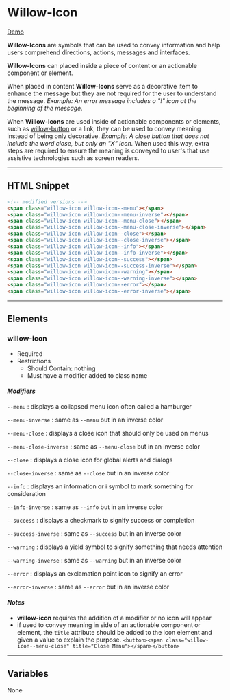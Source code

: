 # **Willow-Icon**

[Demo](https://unumux.github.io/willow-testing-site/components/icons.html)

**Willow-Icons** are symbols that can be used to convey information and help users comprehend directions, actions, messages and interfaces.

**Willow-Icons** can placed inside a piece of content or an actionable component or element.

When placed in content **Willow-Icons** serve as a decorative item to enhance the message but they are not required for the user to understand the message. _Example: An error message includes a "!" icon at the beginning of the message._

When **Willow-Icons** are used inside of actionable components or elements, such as [willow-button](../button) or a link, they can be used to convey meaning instead of being only decorative. _Example: A close button that does not include the word close, but only an "X" icon._ When used this way, extra steps are required to ensure the meaning is conveyed to user's that use assistive technologies such as screen readers.

---

## HTML Snippet

```html
<!-- modified versions -->
<span class="willow-icon willow-icon--menu"></span>
<span class="willow-icon willow-icon--menu-inverse"></span>
<span class="willow-icon willow-icon--menu-close"></span>
<span class="willow-icon willow-icon--menu-close-inverse"></span>
<span class="willow-icon willow-icon--close"></span>
<span class="willow-icon willow-icon--close-inverse"></span>
<span class="willow-icon willow-icon--info"></span>
<span class="willow-icon willow-icon--info-inverse"></span>
<span class="willow-icon willow-icon--success"></span>
<span class="willow-icon willow-icon--success-inverse"></span>
<span class="willow-icon willow-icon--warning"></span>
<span class="willow-icon willow-icon--warning-inverse"></span>
<span class="willow-icon willow-icon--error"></span>
<span class="willow-icon willow-icon--error-inverse"></span>
```

---

## Elements

### willow-icon

- Required
- Restrictions
  - Should Contain: nothing
  - Must have a modifier added to class name

#### _Modifiers_

`--menu` : displays a collapsed menu icon often called a hamburger

`--menu-inverse` : same as `--menu` but in an inverse color

`--menu-close` : displays a close icon that should only be used on menus

`--menu-close-inverse` : same as `--menu-close` but in an inverse color

`--close` : displays a close icon for global alerts and dialogs

`--close-inverse` : same as `--close` but in an inverse color

`--info` : displays an information or i symbol to mark something for consideration

`--info-inverse` : same as `--info` but in an inverse color

`--success` : displays a checkmark to signify success or completion

`--success-inverse` : same as `--success` but in an inverse color

`--warning` : displays a yield symbol to signify something that needs attention

`--warning-inverse` : same as `--warning` but in an inverse color

`--error` : displays an exclamation point icon to signify an error

`--error-inverse` : same as `--error` but in an inverse color

#### _Notes_

- **willow-icon** requires the addition of a modifier or no icon will appear
- if used to convey meaning in side of an actionable component or element, the `title` attribute should be added to the icon element and given a value to explain the purpose. `<button><span class="willow-icon--menu-close" title="Close Menu"></span></button>`

---

## Variables

None
